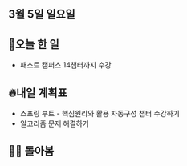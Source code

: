 ## 3월 5일 일요일

## 📝오늘 한 일

- 패스트 캠퍼스 14챕터까지 수강

## 🔥내일 계획표

- 스프링 부트 - 핵심원리와 활용 자동구성 챕터 수강하기
- 알고리즘 문제 해결하기


## 💁‍♂️ 돌아봄

